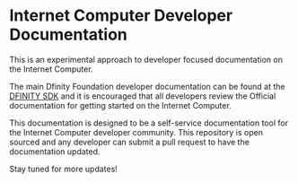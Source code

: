 # Internet Computer Developer Documentation

This is an experimental approach to developer focused documentation on the Internet Computer.

The main Dfinity Foundation developer documentation can be found at the [DFINITY SDK](https://sdk.dfinity.org/) and it is encouraged that all developers review the Official documentation for getting started on the Internet Computer.


This documentation is designed to be a self-service documentation tool for the Internet Computer developer community. This repository is open sourced and any developer can submit a pull request to have the documentation updated.

Stay tuned for more updates!